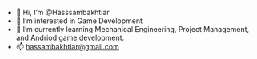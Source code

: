 - 👋 Hi, I’m @Hasssambakhtiar
- 👀 I’m interested in Game Development
- 🌱 I’m currently learning Mechanical Engineering, Project Management, and Andriod game development.
- 📫 hassambakhtiar@gmail.com

<!---
Hasssambakhtiar/Hasssambakhtiar is a ✨ special ✨ repository because its `README.md` (this file) appears on your GitHub profile.
You can click the Preview link to take a look at your changes.
--->
